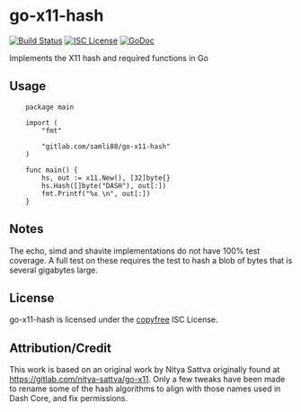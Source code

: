 # go-x11-hash

[![Build Status](https://gitlab.com/samli88/go-x11-hash/badges/master/build.svg)](https://gitlab.com/samli88/go-x11-hash/pipelines)
[![ISC License](https://img.shields.io/badge/license-ISC-blue.svg)](LICENSE)
[![GoDoc](https://img.shields.io/badge/godoc-reference-blue.svg)](https://godoc.org/gitlab.com/samli88/go-x11-hash)

Implements the X11 hash and required functions in Go

## Usage

```
    package main

    import (
        "fmt"

        "gitlab.com/samli88/go-x11-hash"
    )

    func main() {
        hs, out := x11.New(), [32]byte{}
        hs.Hash([]byte("DASH"), out[:])
        fmt.Printf("%x \n", out[:])
    }
```

## Notes

The echo, simd and shavite implementations do not have 100% test coverage. A
full test on these requires the test to hash a blob of bytes that is several
gigabytes large.

## License

go-x11-hash is licensed under the [copyfree](http://copyfree.org) ISC License.

## Attribution/Credit

This work is based on an original work by Nitya Sattva originally found at
https://gitlab.com/nitya-sattva/go-x11. Only a few tweaks have been made to
rename some of the hash algorithms to align with those names used in Dash Core,
and fix permissions.
